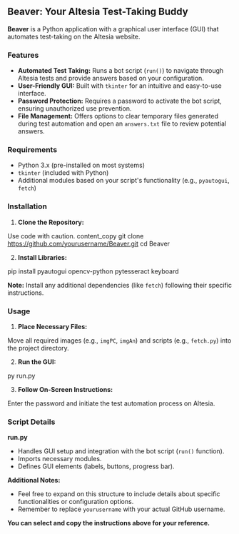 ## Beaver: Your Altesia Test-Taking Buddy

**Beaver** is a Python application with a graphical user interface (GUI) that automates test-taking on the Altesia website.

### Features

* **Automated Test Taking:** Runs a bot script (`run()`) to navigate through Altesia tests and provide answers based on your configuration.
* **User-Friendly GUI:** Built with `tkinter` for an intuitive and easy-to-use interface.
* **Password Protection:** Requires a password to activate the bot script, ensuring unauthorized use prevention.
* **File Management:** Offers options to clear temporary files generated during test automation and open an `answers.txt` file to review potential answers.

### Requirements

* Python 3.x (pre-installed on most systems)
* `tkinter` (included with Python)
* Additional modules based on your script's functionality (e.g., `pyautogui`, `fetch`)

### Installation

1. **Clone the Repository:**

Use code with caution.
content_copy
git clone https://github.com/yourusername/Beaver.git
cd Beaver


2. **Install Libraries:**

pip install pyautogui opencv-python pytesseract keyboard


**Note:** Install any additional dependencies (like `fetch`) following their specific instructions.

### Usage

1. **Place Necessary Files:**

Move all required images (e.g., `imgPC`, `imgAn`) and scripts (e.g., `fetch.py`) into the project directory.

2. **Run the GUI:**

py run.py


3. **Follow On-Screen Instructions:**

Enter the password and initiate the test automation process on Altesia.

### Script Details

**run.py**

* Handles GUI setup and integration with the bot script (`run()` function).
* Imports necessary modules.
* Defines GUI elements (labels, buttons, progress bar).

**Additional Notes:**

* Feel free to expand on this structure to include details about specific functionalities or configuration options.
* Remember to replace `yourusername` with your actual GitHub username.

**You can select and copy the instructions above for your reference.**

